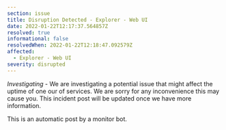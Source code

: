 ```yaml
---
section: issue
title: Disruption Detected - Explorer - Web UI
date: 2022-01-22T12:17:37.564857Z
resolved: true
informational: false
resolvedWhen: 2022-01-22T12:18:47.092579Z
affected:
  - Explorer - Web UI
severity: disrupted
---
```

*Investigating* - We are investigating a potential issue that might affect the uptime of one our of services. We are sorry for any inconvenience this may cause you. This incident post will be updated once we have more information.

This is an automatic post by a monitor bot.
        